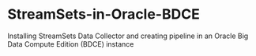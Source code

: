 # StreamSets-in-Oracle-BDCE
Installing StreamSets Data Collector and creating pipeline in an Oracle Big Data Compute Edition (BDCE) instance
